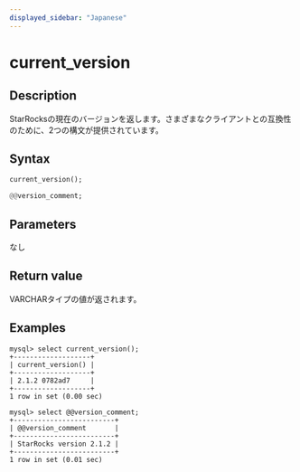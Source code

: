 ```yaml
---
displayed_sidebar: "Japanese"
---
```


# current_version

## Description

StarRocksの現在のバージョンを返します。さまざまなクライアントとの互換性のために、2つの構文が提供されています。

## Syntax

```Haskell
current_version();

@@version_comment;
```

## Parameters

なし

## Return value

VARCHARタイプの値が返されます。

## Examples

```Plain Text
mysql> select current_version();
+-------------------+
| current_version() |
+-------------------+
| 2.1.2 0782ad7     |
+-------------------+
1 row in set (0.00 sec)

mysql> select @@version_comment;
+-------------------------+
| @@version_comment       |
+-------------------------+
| StarRocks version 2.1.2 |
+-------------------------+
1 row in set (0.01 sec)
```